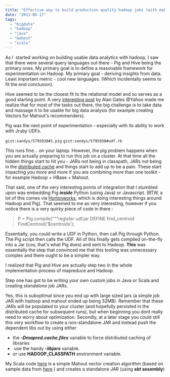 ```yaml
---
title: "Effective way to build production quality hadoop jobs (with mahout)"
date: "2013-06-17"
tags: 
  - "bigdata"
  - "hadoop"
  - "java"
  - "mahout"
  - "scala"
---
```


As I  started working on building usable data analytics with hadoop, I saw that there were several query languages out there - Pig and Hive being the primary ones. My primary goal is to define a reasonable framework for experimentation on Hadoop. My primary goal - deriving insights from data. Least important metric - cool new languages. (Which incidentally seems to fit the end conclusion).

Hive seemed to be the closest fit to the relational model and so serves as a good starting point. A very [interesting post](http://developer.yahoo.com/blogs/hadoop/comparing-pig-latin-sql-constructing-data-processing-pipelines-444.html) by Alan Gates @Yahoo made me realize that for most of the tasks out there, the big challenge is to take data and massage it to be usable for big data analysis (for example creating Vectors for Mahout's recommenders).

Pig was the next point of experimentation - especially with its ability to work with Jruby UDFs. 

`gist:sandys/5795938#1.pig`
`gist:sandys/5795938#udf.rb`

This runs fine... on your laptop. However, the pig problem happens when you are actually preparing to run this job on a cluster. At that time all the hidden things start to hit you - JARs not being in classpath, JARs not being in the [distributed cache](http://hadoop.apache.org/docs/r1.0.4/api/org/apache/hadoop/filecache/DistributedCache.html) and things start to add up to be a pain. These start impacting you more and more if you are combining more than one toolkit - for example Hadoop + HBase + Mahout.

That said, one of the very interesting points of integration that I stumbled upon was embedding Pig _**inside**_ Python (using Java) or Javascript. (BTW, a lot of this comes via [Hortonworks](http://hortonworks.com/blog/new-apache-pig-features-part-2-embedding/), which is doing interesting things around Hadoop and Pig). That seemed to me as very interesting, however if you notice there is a very quirky piece of code in there :

> P = Pig.compile("""register udf.jar
> DEFINE find\_centroid FindCentroid('$centroids');

Essentially, you could write a UDF in Python, then call Pig through Python. The Pig script then calls the UDF. All of this finally gets compiled on-the-fly into a Jar (cos, that's what Pig does) and sent to Hadoop. **This** was essentially the step that convinced me that this tooling was unnecessary complex and there ought to be a simpler way.

I realized that Pig and Hive are actually step two in the whole implementation process of mapreduce and Hadoop.

Step one has got to be writing your own custom jobs in Java or Scala and creating _standalone_ job JARs.

Yes, this is suboptimal since you end up with large sized jars (a simple job JAR with hadoop and mahout ended up being 32MB). Remember that these JARs will be populated to your cluster (and hopefully persisted in the distributed cache for subsequent runs), but when beginning you dont really need to worry about optimization. Secondly, at a later stage you could still this very workflow to create a non-standalone JAR and instead push the dependent libs out by using either

- the **_\-Dmapred.cache.files_** variable to force distributed caching of libraries
-  use the handy _**\-libjars**_ variable.
- or use **HADOOP\_CLASSPATH** environment variable.

My Scala code [here](https://github.com/sandys/distributed-scala-mahout) is a simple Mahout vector creation algorithm (based on sample data from [here](http://www.cs.toronto.edu/~tsap/experiments/datasets/index.html) ) and creates a standalone JAR (using **_sbt_ assembly**)
